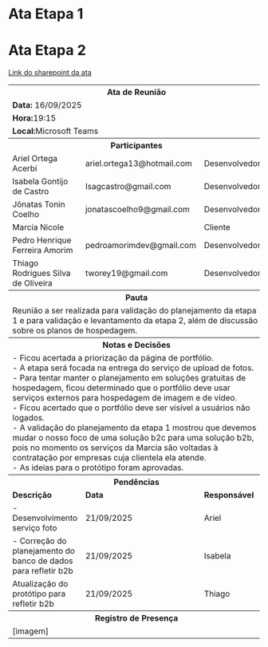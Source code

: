# Ata Etapa 1

# Ata Etapa 2
[Link do sharepoint da ata](https://sgapucminasbr-my.sharepoint.com/personal/866779_sga_pucminas_br/_layouts/15/guestaccess.aspx?share=EbsPeu6uwMlBhjlt-fecW-YB2YqkRqq7C4eeHZrCG1_yzA&e=pgCude)

<table>
<tr>
    <th colspan="3" width="1000">Ata de Reunião</th>
  </tr>
  <tr>
    <td colspan="3"> 
    <strong>Data:</strong> 16/09/2025
    </td>
      </tr>
  <tr>
    <td colspan="3"><strong>Hora:</strong>19:15</td> 
  </tr>
  <tr>
    <td colspan="3"><strong>Local:</strong>Microsoft Teams</td> 
  </tr>
  <tr>
    <th colspan="3" width="1000">Participantes</th>
  </tr>
  <tr>
    <td>Ariel Ortega Acerbi </td>
    <td>ariel.ortega13@hotmail.com</td>
    <td>Desenvolvedor</td>
  </tr>
    <tr>
    <td>Isabela Gontijo de Castro </td>
    <td>Isagcastro@gmail.com </td>
    <td>Desenvolvedor</td>
  </tr>
      <tr>
    <td>Jônatas Tonin Coelho </td>
    <td>jonatascoelho9@gmail.com</td>
    <td>Desenvolvedor</td>
  </tr>
      <tr>
    <td>Marcia Nicole </td>
    <td></td>
    <td>Cliente</td>
  </tr>
      <tr>
    <td>Pedro Henrique Ferreira Amorim </td>
    <td>pedroamorimdev@gmail.com</td>
    <td>Desenvolvedor</td>
  </tr>
      <tr>
    <td>Thiago Rodrigues Silva de Oliveira </td>
    <td>tworey19@gmail.com</td>
    <td>Desenvolvedor</td>
  </tr>
  <tr>
  <th colspan="3">Pauta</th>
  </tr>
<tr>
  <td colspan="3">
  Reunião a ser realizada para validação do planejamento da etapa 1 e para validação e levantamento da etapa 2, além de discussão sobre os planos de hospedagem. 
  </td>
  </tr>
  <tr>
  <th colspan="3">Notas e Decisões</th>
  </tr>
  <tr>
  <td colspan="3">
- Ficou acertada a priorização da página de portfólio. <br>
- A etapa será focada na entrega do serviço de upload de fotos.<br>
- Para tentar manter o planejamento em soluções gratuitas de hospedagem, ficou determinado que o portfólio deve usar serviços externos para hospedagem de imagem e de vídeo. <br>
- Ficou acertado que o portfólio deve ser visível a usuários não logados.<br>
- A validação do planejamento da etapa 1 mostrou que devemos mudar o nosso foco de uma solução b2c para uma solução b2b, pois no momento os serviços da Marcia são voltadas à contratação por empresas cuja clientela ela atende.<br>
- As ideias para o protótipo foram aprovadas. 
  </td>
  </tr>
  <tr>
  <th colspan="3">Pendências</th>
  </tr>
  <tr>
  <td>
  <strong>Descrição</strong>
  </td>
  <td>
  <strong>Data</strong>
  </td>
  <td>
  <strong>Responsável</strong>
  </td>
  </tr>
    <tr>
  <td>
  - Desenvolvimento serviço foto 
  </td>
  <td>
  21/09/2025 
  </td>
  <td>
  Ariel
  </td>
  </tr>
    <tr>
  <td>
  - Correção do planejamento do banco de dados para refletir b2b 
  </td>
  <td>
  21/09/2025 
  </td>
  <td>
  Isabela
  </td>
  </tr>
    <tr>
  <td>
  Atualização do protótipo para refletir b2b 
  </td>
  <td>
  21/09/2025 
  </td>
  <td>
  Thiago
  </td>
  </tr>
  <tr>
  <th colspan="3">Registro de Presença</th>
  </tr>
    <tr>
  <td colspan="3">[imagem]</td>
  </tr>

</table>